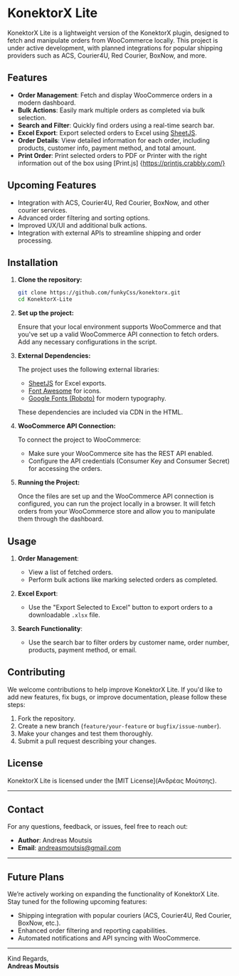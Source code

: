 # KonektorX Lite

KonektorX Lite is a lightweight version of the KonektorX plugin, designed to fetch and manipulate orders from WooCommerce locally. This project is under active development, with planned integrations for popular shipping providers such as ACS, Courier4U, Red Courier, BoxNow, and more.

## Features

- **Order Management**: Fetch and display WooCommerce orders in a modern dashboard.
- **Bulk Actions**: Easily mark multiple orders as completed via bulk selection.
- **Search and Filter**: Quickly find orders using a real-time search bar.
- **Excel Export**: Export selected orders to Excel using [SheetJS](https://sheetjs.com/).
- **Order Details**: View detailed information for each order, including products, customer info, payment method, and total amount.
- **Print Order**: Print selected orders to PDF or Printer with the right information out of the box using [Print.js] {https://printjs.crabbly.com/}

## Upcoming Features

- Integration with ACS, Courier4U, Red Courier, BoxNow, and other courier services.
- Advanced order filtering and sorting options.
- Improved UX/UI and additional bulk actions.
- Integration with external APIs to streamline shipping and order processing.

## Installation

1. **Clone the repository:**

   ```bash
   git clone https://github.com/funkyCss/konektorx.git
   cd KonektorX-Lite
   ```

2. **Set up the project:**

   Ensure that your local environment supports WooCommerce and that you've set up a valid WooCommerce API connection to fetch orders. Add any necessary configurations in the script.

3. **External Dependencies:**

   The project uses the following external libraries:
   - [SheetJS](https://sheetjs.com/) for Excel exports.
   - [Font Awesome](https://fontawesome.com/) for icons.
   - [Google Fonts (Roboto)](https://fonts.google.com/specimen/Roboto) for modern typography.

   These dependencies are included via CDN in the HTML.

4. **WooCommerce API Connection:**

   To connect the project to WooCommerce:
   
   - Make sure your WooCommerce site has the REST API enabled.
   - Configure the API credentials (Consumer Key and Consumer Secret) for accessing the orders.

5. **Running the Project:**

   Once the files are set up and the WooCommerce API connection is configured, you can run the project locally in a browser. It will fetch orders from your WooCommerce store and allow you to manipulate them through the dashboard.

## Usage

1. **Order Management**:
   - View a list of fetched orders.
   - Perform bulk actions like marking selected orders as completed.

2. **Excel Export**:
   - Use the "Export Selected to Excel" button to export orders to a downloadable `.xlsx` file.
   
3. **Search Functionality**:
   - Use the search bar to filter orders by customer name, order number, products, payment method, or email.

## Contributing

We welcome contributions to help improve KonektorX Lite. If you'd like to add new features, fix bugs, or improve documentation, please follow these steps:

1. Fork the repository.
2. Create a new branch (`feature/your-feature` or `bugfix/issue-number`).
3. Make your changes and test them thoroughly.
4. Submit a pull request describing your changes.

## License

KonektorX Lite is licensed under the [MIT License](Ανδρέας Μούτσης).

---

## Contact

For any questions, feedback, or issues, feel free to reach out:

- **Author**: Andreas Moutsis
- **Email**: andreasmoutsis@gmail.com

---

## Future Plans

We’re actively working on expanding the functionality of KonektorX Lite. Stay tuned for the following upcoming features:
- Shipping integration with popular couriers (ACS, Courier4U, Red Courier, BoxNow, etc.).
- Enhanced order filtering and reporting capabilities.
- Automated notifications and API syncing with WooCommerce.

---

Kind Regards,  
**Andreas Moutsis**
